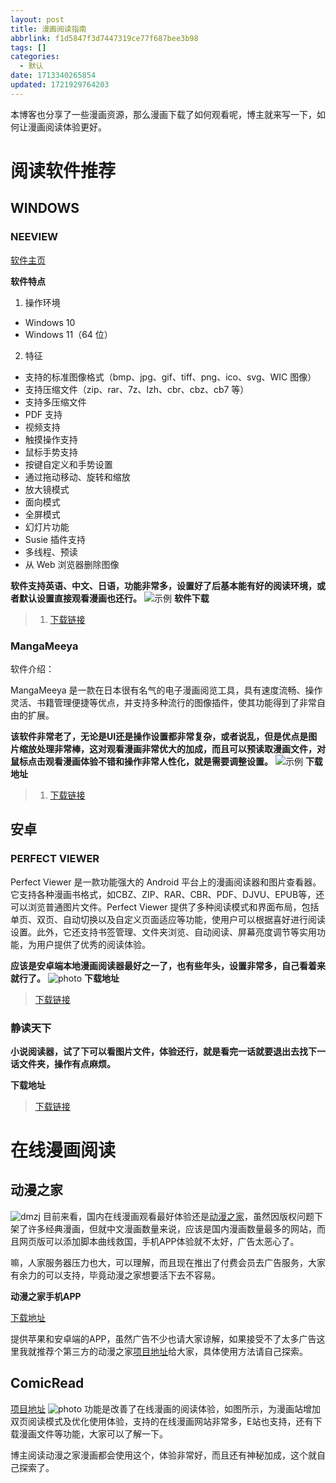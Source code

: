 ```yaml
---
layout: post
title: 漫画阅读指南
abbrlink: f1d5847f3d7447319ce77f687bee3b98
tags: []
categories:
  - 默认
date: 1713340265854
updated: 1721929764203
---
```


本博客也分享了一些漫画资源，那么漫画下载了如何观看呢，博主就来写一下，如何让漫画阅读体验更好。

# 阅读软件推荐

## WINDOWS

### NEEVIEW

[软件主页](https://bitbucket.org/neelabo/neeview/wiki/Home)

**软件特点**

1. 操作环境

- Windows 10
- Windows 11（64 位）

2. 特征

- 支持的标准图像格式（bmp、jpg、gif、tiff、png、ico、svg、WIC 图像）
- 支持压缩文件（zip、rar、7z、lzh、cbr、cbz、cb7 等）
- 支持多压缩文件
- PDF 支持
- 视频支持
- 触摸操作支持
- 鼠标手势支持
- 按键自定义和手势设置
- 通过拖动移动、旋转和缩放
- 放大镜模式
- 面向模式
- 全屏模式
- 幻灯片功能
- Susie 插件支持
- 多线程、预读
- 从 Web 浏览器删除图像

**软件支持英语、中文、日语，功能非常多，设置好了后基本能有好的阅读环境，或者默认设置直接观看漫画也还行。**
![示例](https://img.20000207.xyz/file/dfcf0832f9c71f87b45b4.png)
**软件下载**

> 1. [下载链接](https://drive.aqua-aria.company/s/q99fye)

### MangaMeeya

软件介绍：

MangaMeeya 是一款在日本很有名气的电子漫画阅览工具，具有速度流畅、操作灵活、书籍管理便捷等优点，并支持多种流行的图像插件，使其功能得到了非常自由的扩展。

**该软件非常老了，无论是UI还是操作设置都非常复杂，或者说乱，但是优点是图片缩放处理非常棒，这对观看漫画非常优大的加成，而且可以预读取漫画文件，对鼠标点击观看漫画体验不错和操作非常人性化，就是需要调整设置。**
![示例](https://img.20000207.xyz/file/9b20f412eba7a14eea883.png)
**下载地址**

> 1. [下载链接](https://drive.aqua-aria.company/s/75mte3)

## 安卓

### PERFECT VIEWER

Perfect Viewer 是一款功能强大的 Android 平台上的漫画阅读器和图片查看器。它支持各种漫画书格式，如CBZ、ZIP、RAR、CBR、PDF、DJVU、EPUB等，还可以浏览普通图片文件。Perfect Viewer 提供了多种阅读模式和界面布局，包括单页、双页、自动切换以及自定义页面适应等功能，使用户可以根据喜好进行阅读设置。此外，它还支持书签管理、文件夹浏览、自动阅读、屏幕亮度调节等实用功能，为用户提供了优秀的阅读体验。

**应该是安卓端本地漫画阅读器最好之一了，也有些年头，设置非常多，自己看着来就行了。**
![photo](https://img.20000207.xyz/file/95db749b2385b144a60d2.jpg)
**下载地址**

> [下载链接](https://drive.aqua-aria.company/s/zvp4en)

### 静读天下

**小说阅读器，试了下可以看图片文件，体验还行，就是看完一话就要退出去找下一话文件夹，操作有点麻烦。**

**下载地址**

> [下载链接](https://drive.aqua-aria.company/s/3f7asm)

# 在线漫画阅读

## 动漫之家

![dmzj](https://img.20000207.xyz/file/551e900d48b1c9a9841bf.png)
目前来看，国内在线漫画观看最好体验还是[动漫之家](https://manhua.idmzj.com/)，虽然因版权问题下架了许多经典漫画，但就中文漫画数量来说，应该是国内漫画数量最多的网站，而且网页版可以添加脚本曲线救国，手机APP体验就不太好，广告太恶心了。

嘛，人家服务器压力也大，可以理解，而且现在推出了付费会员去广告服务，大家有余力的可以支持，毕竟动漫之家想要活下去不容易。

**动漫之家手机APP**

[下载地址](https://www.idmzj.com/app/pc.html)

提供苹果和安卓端的APP，虽然广告不少也请大家谅解，如果接受不了太多广告这里我就推荐个第三方的动漫之家[项目地址](https://github.com/xiaoyaocz/flutter_dmzj)给大家，具体使用方法请自己探索。

## ComicRead

[项目地址](https://github.com/hymbz/ComicReadScript)
![photo](https://img.20000207.xyz/file/9d3f625a5bdb35dfa323e.png)
功能是改善了在线漫画的阅读体验，如图所示，为漫画站增加双页阅读模式及优化使用体验，支持的在线漫画网站非常多，E站也支持，还有下载漫画文件等功能，大家可以了解一下。

博主阅读动漫之家漫画都会使用这个，体验非常好，而且还有神秘加成，这个就自己探索了。
